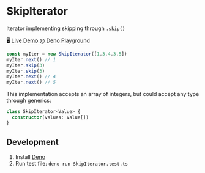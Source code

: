 # SkipIterator

Iterator implementing skipping through `.skip()`

🖥️ [Live Demo @ Deno Playground][denoplayground]

```typescript
const myIter = new SkipIterator([1,3,4,3,5])
myIter.next() // 1
myIter.skip(3)
myIter.skip(3)
myIter.next() // 4
myIter.next() // 5
```

This implementation accepts an array of integers, but could accept any type through generics:

```typescript
class SkipIterator<Value> {
  constructor(values: Value[])
}
```

## Development

1. Install [Deno]
2. Run test file: `deno run SkipIterator.test.ts`

[denoplayground]: https://deno-playground.mahardi.me?id=YjUwOGFkNDY

[Deno]: https://deno.land/#installation

